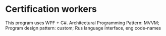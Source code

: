 # Certification workers
This program uses WPF + C#.
Architectural Programming Pattern: MVVM; Program design pattern: custom; 
Rus language interface, eng code-names
